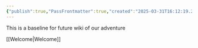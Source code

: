 ```yaml
---
{"publish":true,"PassFrontmatter":true,"created":"2025-03-31T16:12:19.289+03:00","updated":"2025-03-31T17:18:11.486+03:00"}
---
```


This is a baseline for future wiki of our adventure

[[Welcome\|Welcome]]

